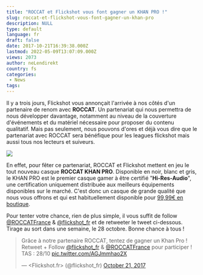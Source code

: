 ```yaml
---
title: "ROCCAT et Flickshot vous font gagner un KHAN PRO !"
slug: roccat-et-flickshot-vous-font-gagner-un-khan-pro
description: NULL
type: default
language: fr
draft: false
date: 2017-10-21T16:39:38.000Z
lastmod: 2022-05-09T13:07:09.000Z
views: 2073
author: neLendirekt
country: fs
categories:
 - News
tags:
---
```

Il y a trois jours, Flickshot vous annonçait l'arrivée à nos côtés d'un partenaire de renom avec **ROCCAT**. Un partenariat qui nous permettra de nous développer davantage, notamment au niveau de la couverture d'événements et du matériel nécessaire pour proposer du contenu qualitatif. Mais pas seulement, nous pouvons d'ores et déjà vous dire que le partenariat avec ROCCAT sera bénéfique pour les leagues flickshot mais aussi tous nos lecteurs et suiveurs. 

![](https://flickshot-ue.s3.eu-west-2.amazonaws.com/flickshot/article/59eb6f7725544/images/mOyql11QbADTC5amMOn0j6IXkFz7UtX3loPZu6yj.jpeg)

En effet, pour fêter ce partenariat, ROCCAT et Flickshot mettent en jeu le tout nouveau casque **ROCCAT KHAN PRO**. Disponible en noir, blanc et gris, le KHAN PRO est le premier casque gamer à être certifié "**Hi-Res-Audio**", une certification uniquement distribuée aux meilleurs équipements disponibles sur le marché. C'est donc un casque de grande qualité que nous vous offrons et qui est habituellement disponible pour [99,99€ en boutique](https://www.roccat.org/fr-FR/Products/Gaming-Sound/Khan-Pro/).

Pour tenter votre chance, rien de plus simple, il vous suffit de follow [@ROCCATFrance](https://twitter.com/ROCCATFrance) & [@flickshot\_fr](https://twitter.com/flickshot%5Ffr) et de retweeter le tweet ci-dessous. Tirage au sort dans une semaine, le 28 octobre. Bonne chance à tous !

> Grâce à notre partenaire ROCCAT, tentez de gagner un Khan Pro ! Retweet + Follow [@flickshot\_fr](https://twitter.com/flickshot%5Ffr?ref%5Fsrc=twsrc%5Etfw) & [@ROCCATFrance](https://twitter.com/ROCCATFrance?ref%5Fsrc=twsrc%5Etfw) pour participer ! TAS : 28/10 [pic.twitter.com/AGJmmhao2X](https://t.co/AGJmmhao2X)
> 
> — <Flickshot.fr> (@flickshot\_fr) [October 21, 2017](https://twitter.com/flickshot%5Ffr/status/921777316409282560?ref%5Fsrc=twsrc%5Etfw)
